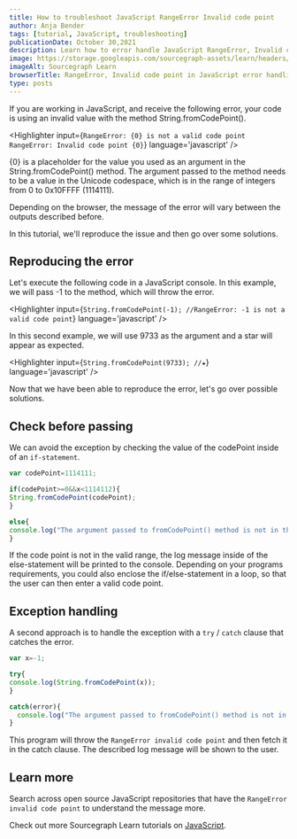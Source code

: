 ```yaml
---
title: How to troubleshoot JavaScript RangeError Invalid code point
author: Anja Bender
tags: [tutorial, JavaScript, troubleshooting]
publicationDate: October 30,2021
description: Learn how to error handle JavaScript RangeError, Invalid code point
image: https://storage.googleapis.com/sourcegraph-assets/learn/headers/sourcegraph-learn-header.png
imageAlt: Sourcegraph Learn
browserTitle: RangeError, Invalid code point in JavaScript error handling
type: posts
---
```


If you are working in JavaScript, and receive the following error, your code is using an invalid value with the method String.fromCodePoint().

<Highlighter
input={`RangeError: {0} is not a valid code point
RangeError: Invalid code point {0}`}
language='javascript'
/>

{0} is a placeholder for the value you used as an argument in the String.fromCodePoint() method. The argument passed to the method needs to be a value in the Unicode codespace, which is in the range of integers from 0 to 0x10FFFF (1114111).

Depending on the browser, the message of the error will vary between the outputs described before.

In this tutorial, we'll reproduce the issue and then go over some solutions.

## Reproducing the error

Let's execute the following code in a JavaScript console. In this example, we will pass -1 to the method, which will throw the error.

<Highlighter
input={`String.fromCodePoint(-1); //RangeError: -1 is not a valid code point`}
language='javascript'
/>

In this second example, we will use 9733 as the argument and a star will appear as expected.

<Highlighter
input={`String.fromCodePoint(9733); //★`}
language='javascript'
/>

Now that we have been able to reproduce the error, let's go over possible solutions.

## Check before passing

We can avoid the exception by checking the value of the codePoint inside of an `if-statement`.

```javascript
var codePoint=1114111;

if(codePoint>=0&&x<1114112){
String.fromCodePoint(codePoint); 
}

else{
console.log("The argument passed to fromCodePoint() method is not in the valid range(0 to 1114111)")
}
```  

If the code point is not in the valid range, the log message inside of the else-statement will be printed to the console. Depending on your programs requirements, you could also enclose the if/else-statement in a loop, so that the user can then enter a valid code point.   

## Exception handling

A second approach is to handle the exception with a `try` / `catch` clause that catches the error.

```javascript
var x=-1;

try{
console.log(String.fromCodePoint(x)); 
}

catch(error){
  console.log("The argument passed to fromCodePoint() method is not in the valid range(0 to 1114111)")
}
```

This program will throw the `RangeError invalid code point` and then fetch it in the catch clause. The described log message will be shown to the user. 

## Learn more

Search across open source JavaScript repositories that have the `RangeError invalid code point` to understand the message more.

<SourcegraphSearch query="RangeError: Invalid code point lang:js" patternType="literal"/>

Check out more Sourcegraph Learn tutorials on [JavaScript](https://learn.sourcegraph.com/tags/javascript).
